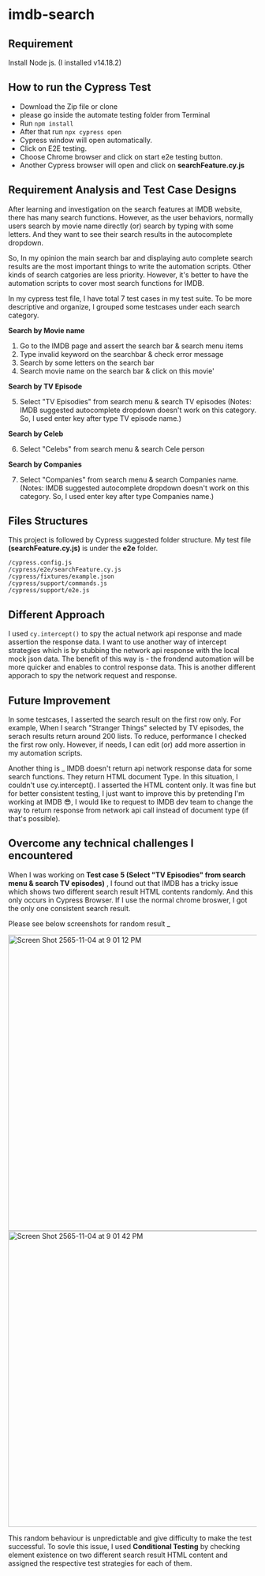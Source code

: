 # imdb-search
## Requirement
Install Node js. (I installed v14.18.2)


## How to run the Cypress Test
* Download the Zip file or clone
* please go inside the automate testing folder from Terminal
* Run `npm install`
* After that run `npx cypress open`
* Cypress window will open automatically.
* Click on E2E testing.
* Choose Chrome browser and click on start e2e testing button.
* Another Cypress browser will open and click on **searchFeature.cy.js**

## Requirement Analysis and Test Case Designs
After learning and investigation on the search features at IMDB website, there has many search functions. However, as the user behaviors, normally users search by movie name directly (or) search by typing with some letters. 
And they want to see their search results in the autocomplete dropdown.

So, In my opinion the main search bar and displaying auto complete search results are the most important things to write the automation scripts. 
Other kinds of search catgories are less priority. However, it's better to have the automation scripts to cover most search functions for IMDB.

In my cypress test file, I have total 7 test cases in my test suite. To be more descriptive and organize, I grouped some testcases under each search category.

**Search by Movie name** 

1. Go to the IMDB page and assert the search bar & search menu items
2. Type invalid keyword on the searchbar & check error message
3. Search by some letters on the search bar
4. Search movie name on the search bar & click on this movie'

**Search by TV Episode** 

5. Select "TV Episodies" from search menu & search TV episodes 
(Notes: IMDB suggested autocomplete dropdown doesn't work on this category. So, I used enter key after type TV episode name.)

**Search by Celeb** 

6. Select "Celebs" from search menu & search Cele person

**Search by Companies** 

7. Select "Companies" from search menu & search Companies name.
(Notes: IMDB suggested autocomplete dropdown doesn't work on this category. So, I used enter key after type Companies name.)

## Files Structures
This project is followed by Cypress suggested folder structure. My test file **(searchFeature.cy.js)** is under the **e2e** folder.
```
/cypress.config.js
/cypress/e2e/searchFeature.cy.js
/cypress/fixtures/example.json
/cypress/support/commands.js
/cypress/support/e2e.js
```


## Different Approach 
I used `cy.intercept()` to spy the actual network api response and made assertion the response data.
I want to use another way of intercept strategies which is by stubbing the network api response with the local mock json data.
The benefit of this way is - the frondend automation will be more quicker and enables to control response data. 
This is another different apporach to spy the network request and response.


## Future Improvement

In some testcases, I asserted the search result on the first row only. For example, When I search "Stranger Things" selected by TV episodes, the serach results return around 200 lists. To reduce, performance I checked the first row only.
However, if needs, I can edit (or) add more assertion in my automation scripts.

Another thing is _ IMDB doesn't return api network response data for some search functions. They return HTML document Type. In this situation, I couldn't use cy.intercept(). I asserted the  HTML content only. 
It was fine but for better consistent testing, I just want to improve this by pretending I'm working at IMDB 😎, I would like to request to IMDB dev team to change the way to return response from network api call instead of document type (if that's possible).

## Overcome any technical challenges I encountered

When I was working on **Test case 5 (Select "TV Episodies" from search menu & search TV episodes)** , I found out that IMDB has a tricky issue which shows two different search result HTML contents randomly. And this only occurs in Cypress Browser.
If I use the normal chrome broswer, I got the only one consistent search result. 

Please see below screenshots for random result _

<img width="600" alt="Screen Shot 2565-11-04 at 9 01 12 PM" src="https://user-images.githubusercontent.com/53144137/200147267-6101a0a6-14af-4350-9f27-c6512f0b98a9.png">

<img width="600" alt="Screen Shot 2565-11-04 at 9 01 42 PM" src="https://user-images.githubusercontent.com/53144137/200147300-db688d1e-1579-4e5a-b6ca-0dc1310ce942.png">

This random behaviour is unpredictable and give difficulty to make the test successful.
To sovle this issue, I used **Conditional Testing** by checking element existence on two different search result HTML content and assigned the respective test strategies for each of them.









